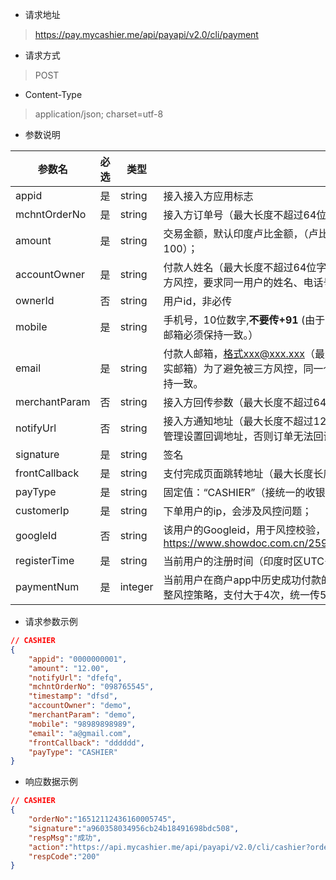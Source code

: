 - 请求地址
> https://pay.mycashier.me/api/payapi/v2.0/cli/payment
- 请求方式
> POST
- Content-Type
> application/json; charset=utf-8
- 参数说明

|参数名|必选|类型|说明|
|--|--|--|--|
|appid|是|string|接入接入方应用标志|
|mchntOrderNo|是|string|接入方订单号（最大长度不超过64位字符）|
|amount|是|string|交易金额，默认印度卢比金额，（卢比金额目前仅支持整数（50-20000之间） 如: 100）；|
|accountOwner|是|string|付款人姓名（最大长度不超过64位字符不能出现空格和特殊字符），为了避免被三方风控，要求同一用户的姓名、电话号码和邮箱保持一致。|
|ownerId|否|string|用户id，非必传|
|mobile|是|string|手机号，10位数字,**不要传+91**          (由于风控原因，要求同一用户的姓名、电话号码和邮箱必须保持一致。）|
|email|是|string|付款人邮箱，格式xxx@xxx.xxx（最大长度不超过64位字符，建议不填写用户真实邮箱）为了避免被三方风控，同一个用要求同一用户的姓名、电话号码和邮箱保持一致。|
|merchantParam|否|string|接入方回传参数（最大长度不超过64位字符）|
|notifyUrl|否|string|接入方通知地址（最大长度不超过128字符），若不上传，则必须在商户后台应用管理设置回调地址，否则订单无法回调，不能更新状态|
|signature|是|string|签名|
|frontCallback|是|string|支付完成页面跳转地址（最大长度长度不超过256字符）|
|payType|是|string|固定值：“CASHIER”（接统一的收银台）；|
|customerIp|是|string|下单用户的ip，会涉及风控问题；|
|googleId|否|string|该用户的Googleid，用于风控校验，可以通过链接查看如何获取：https://www.showdoc.com.cn/2593134626711593/11534384818023138 |
|registerTime|是|string|当前用户的注册时间（印度时区UTC+5:30 “yyyy-MM-dd HH:mm:ss”） |
|paymentNum|是|integer|当前用户在商户app中历史成功付款的总次数。主要是用来区分新老用户，进而调整风控策略，支付大于4次，统一传5即可||


- 请求参数示例
```json
// CASHIER
{
    "appid": "0000000001",
    "amount": "12.00",
    "notifyUrl": "dfefq",
    "mchntOrderNo": "098765545",
    "timestamp": "dfsd",
    "accountOwner": "demo",
    "merchantParam": "demo",
    "mobile": "98989898989",
    "email": "a@gmail.com",
    "frontCallback": "dddddd",
    "payType": "CASHIER"
}
```
- 响应数据示例
``` json
// CASHIER
{
    "orderNo":"16512112436160005745",
    "signature":"a960358034956cb24b18491698bdc508",
    "respMsg":"成功",
    "action":"https://api.mycashier.me/api/payapi/v2.0/cli/cashier?orderNo=16512369409670364853",
    "respCode":"200"
}
```